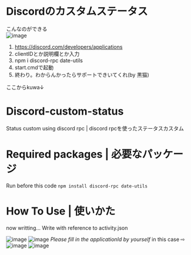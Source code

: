 # Discordのカスタムステータス
こんなのができる<br>
![image](https://user-images.githubusercontent.com/42853476/196944615-970eb8e4-0784-48b9-8481-0f3e0053397d.png)
<br>
1. https://discord.com/developers/applications
2. clientIDとか説明欄とか入力
3. npm i discord-rpc date-utils
4. start.cmdで起動
5. 終わり。わからんかったらサポートできいてくれ(by 黒猫)

ここからkuwa↓
# Discord-custom-status
 Status custom using discord rpc | discord rpcを使ったステータスカスタム
# Required packages | 必要なパッケージ
 Run before this code
 `npm install discord-rpc date-utils`
# How To Use | 使いかた
 now writting...
 Write with reference to activity.json

 ![image](https://user-images.githubusercontent.com/83022348/158160205-385cdd43-12ae-41d0-ad69-c88e6649e7c6.png)
 ![image](https://user-images.githubusercontent.com/83022348/158160457-f66d5733-5fc5-4a98-8ad3-75e1a84de5e2.png)
 *Please fill in the applicationId by yourself*
 in this case ⇨
 ![image](https://user-images.githubusercontent.com/83022348/158160373-519b5dde-41e4-4487-b9f5-f1ef9568c678.png)
 ![image](https://user-images.githubusercontent.com/83022348/158160899-f8842adb-609c-4718-86f2-118bd97071d6.png)

